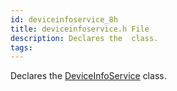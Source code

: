 ```yaml
---
id: deviceinfoservice_8h
title: deviceinfoservice.h File
description: Declares the  class.
tags:
---
```

Declares the [DeviceInfoService](classDeviceInfoService) class.




